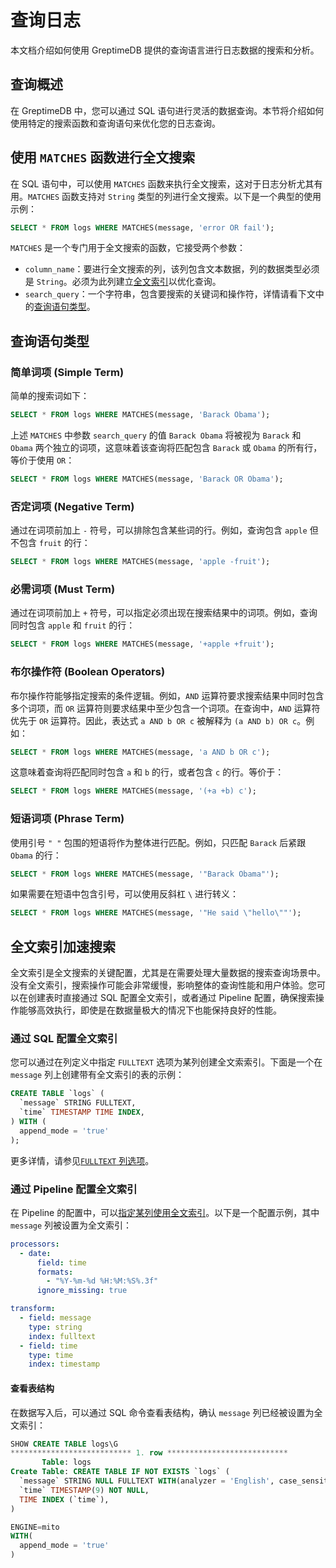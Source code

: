 # 查询日志

本文档介绍如何使用 GreptimeDB 提供的查询语言进行日志数据的搜索和分析。

## 查询概述

在 GreptimeDB 中，您可以通过 SQL 语句进行灵活的数据查询。本节将介绍如何使用特定的搜索函数和查询语句来优化您的日志查询。

## 使用 `MATCHES` 函数进行全文搜索

在 SQL 语句中，可以使用 `MATCHES` 函数来执行全文搜索，这对于日志分析尤其有用。`MATCHES` 函数支持对 `String` 类型的列进行全文搜索。以下是一个典型的使用示例：

```sql
SELECT * FROM logs WHERE MATCHES(message, 'error OR fail');
```

`MATCHES` 是一个专门用于全文搜索的函数，它接受两个参数：

- `column_name`：要进行全文搜索的列，该列包含文本数据，列的数据类型必须是 `String`。必须为此列建立[全文索引](全文索引加速搜索)以优化查询。
- `search_query`：一个字符串，包含要搜索的关键词和操作符，详情请看下文中的[查询语句类型](#查询语句类型)。

## 查询语句类型

### 简单词项 (Simple Term)

简单的搜索词如下：

```sql
SELECT * FROM logs WHERE MATCHES(message, 'Barack Obama');
```

上述 `MATCHES` 中参数 `search_query` 的值 `Barack Obama` 将被视为 `Barack` 和 `Obama` 两个独立的词项，这意味着该查询将匹配包含 `Barack` 或 `Obama` 的所有行，等价于使用 `OR`：

```sql
SELECT * FROM logs WHERE MATCHES(message, 'Barack OR Obama');
```

### 否定词项 (Negative Term)

通过在词项前加上 `-` 符号，可以排除包含某些词的行。例如，查询包含 `apple` 但不包含 `fruit` 的行：

```sql
SELECT * FROM logs WHERE MATCHES(message, 'apple -fruit');
```

### 必需词项 (Must Term)

通过在词项前加上 `+` 符号，可以指定必须出现在搜索结果中的词项。例如，查询同时包含 `apple` 和 `fruit` 的行：

```sql
SELECT * FROM logs WHERE MATCHES(message, '+apple +fruit');
```

### 布尔操作符 (Boolean Operators)

布尔操作符能够指定搜索的条件逻辑。例如，`AND` 运算符要求搜索结果中同时包含多个词项，而 `OR` 运算符则要求结果中至少包含一个词项。在查询中，`AND` 运算符优先于 `OR` 运算符。因此，表达式 `a AND b OR c` 被解释为 `(a AND b) OR c`。例如：

```sql
SELECT * FROM logs WHERE MATCHES(message, 'a AND b OR c');
```

这意味着查询将匹配同时包含 `a` 和 `b` 的行，或者包含 `c` 的行。等价于：

```sql
SELECT * FROM logs WHERE MATCHES(message, '(+a +b) c');
```

### 短语词项 (Phrase Term)

使用引号 `" "` 包围的短语将作为整体进行匹配。例如，只匹配 `Barack` 后紧跟 `Obama` 的行：

```sql
SELECT * FROM logs WHERE MATCHES(message, '"Barack Obama"');
```

如果需要在短语中包含引号，可以使用反斜杠 `\` 进行转义：

```sql
SELECT * FROM logs WHERE MATCHES(message, '"He said \"hello\""');
```

## 全文索引加速搜索

全文索引是全文搜索的关键配置，尤其是在需要处理大量数据的搜索查询场景中。没有全文索引，搜索操作可能会非常缓慢，影响整体的查询性能和用户体验。您可以在创建表时直接通过 SQL 配置全文索引，或者通过 Pipeline 配置，确保搜索操作能够高效执行，即使是在数据量极大的情况下也能保持良好的性能。

### 通过 SQL 配置全文索引

您可以通过在列定义中指定 `FULLTEXT` 选项为某列创建全文索索引。下面是一个在 `message` 列上创建带有全文索引的表的示例：

```sql
CREATE TABLE `logs` (
  `message` STRING FULLTEXT,
  `time` TIMESTAMP TIME INDEX,
) WITH (
  append_mode = 'true'
);
```

更多详情，请参见[`FULLTEXT` 列选项](/reference/sql/create#fulltext-列选项)。

### 通过 Pipeline 配置全文索引

在 Pipeline 的配置中，可以[指定某列使用全文索引](./pipeline-config.md#index-字段)。以下是一个配置示例，其中 `message` 列被设置为全文索引：

```yaml
processors:
  - date:
      field: time
      formats:
        - "%Y-%m-%d %H:%M:%S%.3f"
      ignore_missing: true

transform:
  - field: message
    type: string
    index: fulltext
  - field: time
    type: time
    index: timestamp
```

#### 查看表结构

在数据写入后，可以通过 SQL 命令查看表结构，确认 `message` 列已经被设置为全文索引：

```sql
SHOW CREATE TABLE logs\G
*************************** 1. row ***************************
       Table: logs
Create Table: CREATE TABLE IF NOT EXISTS `logs` (
  `message` STRING NULL FULLTEXT WITH(analyzer = 'English', case_sensitive = 'false'),
  `time` TIMESTAMP(9) NOT NULL,
  TIME INDEX (`time`),
)

ENGINE=mito
WITH(
  append_mode = 'true'
)
```
